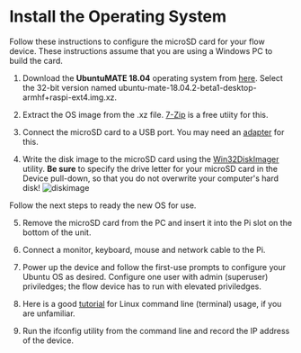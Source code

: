 # Install the Operating System

Follow these instructions to configure the microSD card for your flow device.  These instructions assume that you are using a Windows PC to build the card.

1. Download the **UbuntuMATE 18.04** operating system from [here](https://ubuntu-mate.org/raspberry-pi/).  Select the 32-bit version named ubuntu-mate-18.04.2-beta1-desktop-armhf+raspi-ext4.img.xz.

2. Extract the OS image from the .xz file.  [7-Zip](https://www.7-zip.org/) is a free utiity for this.

3. Connect the microSD card to a USB port.  You may need an [adapter](https://www.amazon.com/SmartQ-C307-Portable-MicroSDHC-MicroSDXC/dp/B06ZYXR7DL) for this.

4. Write the disk image to the microSD card using the [Win32DiskImager](https://sourceforge.net/projects/win32diskimager/) utility.  **Be sure** to specify the drive letter for your microSD card in the Device pull-down, so that you do not overwrite your computer's hard disk!
![diskimage](https://github.com/FieldCommGroup/HART-IP-Developer-Kit/blob/master/media/diskimage.png)


Follow the next steps to ready the new OS for use.

5. Remove the microSD card from the PC and insert it into the Pi slot on the bottom of the unit.

6. Connect a monitor, keyboard, mouse and network cable to the Pi.  

7. Power up the device and follow the first-use prompts to configure your Ubuntu OS as desired.  Configure one user with admin (superuser) priviledges;  the flow device has to run with elevated priviledges.

8. Here is a good [tutorial](https://tutorials.ubuntu.com/tutorial/command-line-for-beginners#0) for Linux command line (terminal) usage, if you are unfamiliar.

9. Run the ifconfig utility from the command line and record the IP address of the device.
